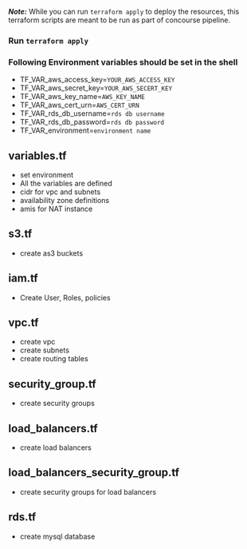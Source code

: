 
***Note:*** While you can run `terraform apply` to deploy the resources, this terraform scripts are meant to be run as part of concourse pipeline.
### Run `terraform apply`
### Following Environment variables should be set in the shell
* TF_VAR_aws_access_key=`YOUR_AWS_ACCESS_KEY`
* TF_VAR_aws_secret_key=`YOUR_AWS_SECERT_KEY`
* TF_VAR_aws_key_name=`AWS_KEY_NAME`
* TF_VAR_aws_cert_urn=`AWS_CERT_URN`
* TF_VAR_rds_db_username=`rds db username`
* TF_VAR_rds_db_password=`rds db password`
* TF_VAR_environment=`environment name`

## variables.tf
* set environment
* All the variables are defined
* cidr for vpc and subnets
* availability zone definitions
* amis for NAT instance

## s3.tf
* create as3 buckets

## iam.tf
* Create User, Roles, policies

## vpc.tf
* create vpc
* create subnets
* create routing tables

## security_group.tf
* create security groups

## load_balancers.tf
* create load balancers

## load_balancers_security_group.tf
* create security groups for load balancers 

## rds.tf
* create mysql database